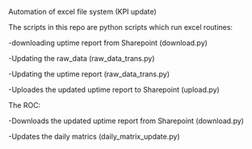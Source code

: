 Automation of excel file system (KPI update)

The scripts in this repo are python scripts which run excel routines:

-downloading uptime report from Sharepoint (download.py)

-Updating the raw_data (raw_data_trans.py)

-Updating the uptime report (raw_data_trans.py)

-Uploades the updated uptime report to Sharepoint (upload.py)

The ROC:

-Downloads the updated uptime report from Sharepoint (download.py)

-Updates the daily matrics (daily_matrix_update.py)
